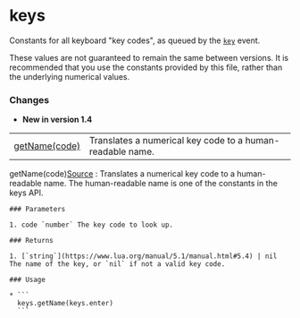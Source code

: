# keys

Constants for all keyboard "key codes", as queued by the [`key`](../event/key.html) event.

These values are not guaranteed to remain the same between versions. It is
recommended that you use the constants provided by this file, rather than
the underlying numerical values.

### Changes

* **New in version 1.4**

|  |  |
| --- | --- |
| [getName(code)](#v:getName) | Translates a numerical key code to a human-readable name. |

getName(code)[Source](https://github.com/cc-tweaked/CC-Tweaked/blob/9c0ce27ce6ac568ecdff2a369cf517cb9431279f/projects/core/src/main/resources/data/computercraft/lua/rom/apis/keys.lua#L153)
:   Translates a numerical key code to a human-readable name. The human-readable
    name is one of the constants in the keys API.

    ### Parameters

    1. code `number` The key code to look up.

    ### Returns

    1. [`string`](https://www.lua.org/manual/5.1/manual.html#5.4) | nil The name of the key, or `nil` if not a valid key code.

    ### Usage

    * ```
      keys.getName(keys.enter)
      ```